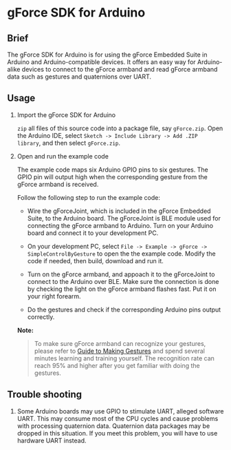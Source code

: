 # gForce SDK for Arduino

## Brief
The gForce SDK for Arduino is for using the gForce Embedded Suite in Arduino and
Arduino-compatible devices. It offers an easy way for Arduino-alike devices to
connect to the gForce armband and read gForce armband data such as gestures and
quaternions over UART.

## Usage
1. Import the gForce SDK for Arduino

    `zip` all files of this source code into a package file, say `gForce.zip`.
    Open the Arduino IDE, select `Sketch -> Include Library -> Add .ZIP library`,
    and then select `gForce.zip`.

2. Open and run the example code

    The example code maps six Arduino GPIO pins to six gestures. The GPIO pin
    will output high when the corresponding gesture from the gForce armband is
    received.

    Follow the following step to run the example code:

    * Wire the gForceJoint, which is included in the gForce Embedded Suite, to
      the Arduino board. The gForceJoint is BLE module used for connecting
      the gForce armband to Arduino. Turn on your Arduino board and connect it
      to your development PC.

    * On your development PC, select `File -> Example -> gForce -> SimpleControlByGesture`
      to open the the example code. Modify the code if needed, then build,
      download and run it.

    * Turn on the gForce armband, and appoach it to the gForceJoint to connect
      to the Arduino over BLE. Make sure the connection is done by checking the
      light on the gForce armband flashes fast. Put it on your right forearm.

    * Do the gestures and check if the corresponding Arduino pins output
      correctly.

    **Note:**
    > To make sure gForce armband can recognize your gestures, please refer to
    > [Guide to Making Gestures](http://www.tudou.com/programs/view/7ETsgGTRw2k/)
    > and spend several minutes learning and training yourself. The recognition
    > rate can reach 95% and higher after you get familiar with doing the
    > gestures.

## Trouble shooting
1. Some Arduino boards may use GPIO to stimulate UART, alleged software UART.
   This may consume most of the CPU cycles and cause problems with processing
   quaternion data. Quaternion data packages may be dropped in this situation.
   If you meet this problem,  you will have to use hardware UART instead.
